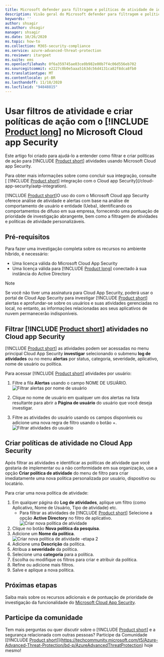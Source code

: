 ```yaml
---
title: Microsoft defender para filtragem e políticas de atividade de identidade no Microsoft Cloud App Security
description: Visão geral do Microsoft defender para filtragem e políticas de atividade de identidade com Microsoft Cloud App Security.
keywords: ''
author: shsagir
ms.author: shsagir
manager: shsagir
ms.date: 10/26/2020
ms.topic: how-to
ms.collection: M365-security-compliance
ms.service: azure-advanced-threat-protection
ms.reviewer: itargoet
ms.suite: ems
ms.openlocfilehash: 0f6a359745ae03ce0b982e00b7f4c06d556eb702
ms.sourcegitcommit: e2227c0b0e5aaa5163dc56d4131ca82f8dca8fb0
ms.translationtype: MT
ms.contentlocale: pt-BR
ms.lasthandoff: 11/18/2020
ms.locfileid: "94848815"
---
```

# <a name="use-activity-filters-and-create-action-policies-with-product-long-in-microsoft-cloud-app-security"></a>Usar filtros de atividade e criar políticas de ação com o [!INCLUDE [Product long](includes/product-long.md)] no Microsoft Cloud app Security

Este artigo foi criado para ajudá-lo a entender como filtrar e criar políticas de ação para [!INCLUDE [Product short](includes/product-short.md)] atividades usando Microsoft Cloud app Security.

Para obter mais informações sobre como concluir sua integração, consulte [ [!INCLUDE [Product short](includes/product-short.md)] integração com o Cloud app Security](/cloud-app-security/aatp-integration).

[!INCLUDE [Product short](includes/product-short.md)]O uso do com o Microsoft Cloud app Security oferece análise de atividade e alertas com base na análise de comportamento de usuário e entidade (Ueba), identificando os comportamentos de difuso em sua empresa, fornecendo uma pontuação de prioridade de investigação abrangente, bem como a filtragem de atividades e políticas de atividade personalizáveis.

## <a name="prerequisites"></a>Pré-requisitos

Para fazer uma investigação completa sobre os recursos no ambiente híbrido, é necessário:

- Uma licença válida do Microsoft Cloud App Security
- Uma licença válida para [!INCLUDE [Product long](includes/product-long.md)] conectado à sua instância do Active Directory

>[!NOTE]
>Se você não tiver uma assinatura para Cloud App Security, poderá usar o portal de Cloud App Security para investigar [!INCLUDE [Product short](includes/product-short.md)] alertas e aprofundar-se sobre os usuários e suas atividades gerenciadas no local, no entanto, as informações relacionadas aos seus aplicativos de nuvem permanecerão indisponíveis.

## <a name="filter-product-short-activities-in-cloud-app-security"></a>Filtrar [!INCLUDE [Product short](includes/product-short.md)] atividades no Cloud app Security

[!INCLUDE [Product short](includes/product-short.md)] as atividades podem ser acessadas no menu principal Cloud App Security **investigar** selecionando o submenu **log de atividades** ou no menu **alertas** por status, categoria, severidade, aplicativo, nome de usuário ou política.

Para acessar [!INCLUDE [Product short](includes/product-short.md)] atividades por usuário:

1. Filtre a fila **Alertas** usando o campo NOME DE USUÁRIO.
    ![Filtrar alertas por nome de usuário](media/mcas-alerts-queue.png)
1. Clique no nome de usuário em qualquer um dos alertas na lista resultante para abrir a **Página de usuário** do usuário que você deseja investigar.

1. Filtre as atividades do usuário usando os campos disponíveis ou adicione uma nova regra de filtro usando o botão +.
    ![Filtrar atividades do usuário](media/mcas-activity-filter.png)

## <a name="create-activity-policies-in-cloud-app-security"></a>Criar políticas de atividade no Cloud App Security

Após filtrar as atividades e identificar as políticas de atividade que você gostaria de implementar ou a não conformidade em sua organização, use a opção **Criar política de atividade** do menu de filtro para criar imediatamente uma nova política personalizada por usuário, dispositivo ou locatário.

Para criar uma nova política de atividade:

1. Em qualquer página do **Log de atividades**, aplique um filtro (como Aplicativo, Nome de Usuário, Tipo de atividade) etc.
    - Para filtrar as atividades de [!INCLUDE [Product short](includes/product-short.md)] Selecione a opção **Active Directory** no filtro de aplicativo.
    ![Criar nova política de atividade](media/mcas-create-new-policy.png)
1. Clique no botão **Nova política da pesquisa**.
1. Adicione um **Nome da política**.
    ![Criar nova política de atividade -etapa 2](media/mcas-create-policy.png)
1. Adicione uma **Descrição** da política.
1. Atribua a **severidade** da política.
1. Selecione uma **categoria** para a política.
1. Escolha ou modifique os filtros para criar e atribuir da política.
1. Refine ou adicione mais filtros.
1. Salve e aplique a nova política.

## <a name="next-steps"></a>Próximas etapas

Saiba mais sobre os recursos adicionais e de pontuação de prioridade de investigação da funcionalidade do [Microsoft Cloud App Security](/cloud-app-security/).

## <a name="join-the-community"></a>Participe da comunidade

Tem mais perguntas ou quer discutir sobre o [!INCLUDE [Product short](includes/product-short.md)] e a segurança relacionada com outras pessoas? Participe da Comunidade [[!INCLUDE [Product short](includes/product-short.md)]](https://techcommunity.microsoft.com/t5/Azure-Advanced-Threat-Protection/bd-p/AzureAdvancedThreatProtection) hoje mesmo!